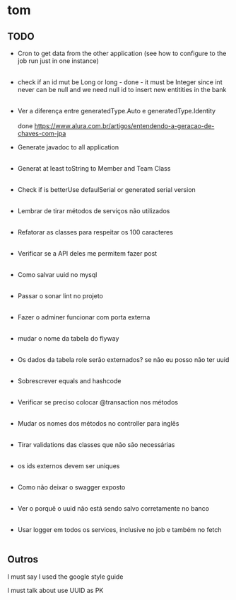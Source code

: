 # tom

## TODO

- Cron to get data from the other application (see how to configure to the job run just in one instance)<br><br>

- check if an id mut be Long or long - done - it must be Integer since int never can be null and we need null id to insert new entitities in the bank <br><br>

- Ver a diferença entre generatedType.Auto e generatedType.Identity<br><br> done https://www.alura.com.br/artigos/entendendo-a-geracao-de-chaves-com-jpa

- Generate javadoc to all application<br><br>

- Generat at least toString to Member and Team Class<br><br>

- Check if is betterUse defaulSerial or generated serial version<br><br>

- Lembrar de tirar métodos de serviços não utilizados<br><br>

- Refatorar as classes para respeitar os 100 caracteres<br><br>

- Verificar se a API deles me permitem fazer post<br><br>

- Como salvar uuid no mysql<br><br>

- Passar o sonar lint no projeto<br><br>

- Fazer o adminer funcionar com porta externa<br><br>

- mudar o nome da tabela do flyway<br><br>

- Os dados da tabela role serão externados? se não eu posso não ter uuid<br><br>

- Sobrescrever equals and hashcode <br><br>	

- Verificar se preciso colocar @transaction nos métodos <br><br>

- Mudar os nomes dos métodos no controller para inglês <br><br>

- Tirar validations das classes que não são necessárias <br><br>

- os ids externos devem ser uniques <br><br>

- Como não deixar o swagger exposto <br><br>

- Ver o porquê o uuid não está sendo salvo corretamente no banco <br><br>

- Usar logger em todos os services, inclusive no job e também no fetch <br><br>


## Outros

I must say I used the google style guide

I must talk about use UUID as PK
